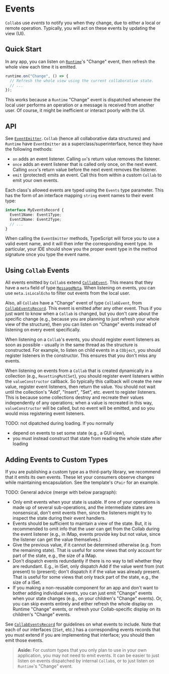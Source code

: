 # Events

`Collab`s use _events_ to notify you when they change, due to either a local or remote operation. Typically, you will act on these events by updating the view (UI).

## Quick Start

In any app, you can listen on [`Runtime`](../api/collabs/classes/Runtime.html)'s "Change" event, then refresh the whole view each time it is emitted.

```ts
runtime.on("Change", () => {
  // Refresh the whole view using the current collaborative state.
  // ...
});
```

This works because a `Runtime` "Change" event is dispatched whenever the local user performs an operation or a message is received from another user. Of course, it might be inefficient or interact poorly with the UI.

## API

See [`EventEmitter`](../api/collabs/classes/EventEmitter.html). `Collab` (hence all collaborative data structures) and `Runtime` have `EventEmitter` as a superclass/superinterface, hence they have the following methods:

- `on` adds an event listener. Calling `on`'s return value removes the listener.
- `once` adds an event listener that is called only once, on the next event. Calling `once`'s return value before the next event removes the listener.
- `emit` (protected) emits an event. Call this from within a custom `Collab` to emit your own events.

Each class's allowed events are typed using the `Events` type parameter. This has the form of an interface mapping `string` event names to their event type:

```ts
interface MyEventsRecord {
  Event1Name: Event1Type;
  Event2Name: Event2Type;
  // ...
}
```

When calling the `EventEmitter` methods, TypeScript will force you to use a valid event name, and it will then infer the corresponding event type. In particular, your IDE should show you the proper event type in the method signature once you type the event name.

## Using `Collab` Events

All events emitted by `Collab`s extend [`CollabEvent`](../api/collabs/interfaces/CollabEvent.html). This means that they have a `meta` field of type [`MessageMeta`](../api/collabs/interfaces/MessageMeta.html). When listening on events, you can use `meta.isLocalEcho` to filter out events from the local user.

Also, all `Collab`s have a "Change" event of type `CollabEvent`, from [`CollabEventsRecord`](../api/collabs/interfaces/CollabEventsRecord). This event is emitted after any other event. Thus if you just want to know when a `Collab` is changed, but you don't care about the specific change (e.g., because you are planning to just refresh your whole view of the structure), then you can listen on "Change" events instead of listening on every event specifically.

When listening on a `Collab`'s events, you should register event listeners as soon as possible - usually in the same thread as the structure is constructed. For example, to listen on child events in a `CObject`, you should register listeners in the constructor. This ensures that you don't miss any events.

When listening on events from a `Collab` that is created dynamically in a collection (e.g., `ResettingMutCSet`), you should register event listeners within the `valueConstructor` callback. So typically this callback will create the new value, register event listeners, then return the value. You should not wait until the collection's "Add", "Insert", "Set", etc. event to register listeners. This is because some collections destroy and recreate their values independently of any operations; when a value is recreated in this way, `valueConstructor` will be called, but no event will be emitted, and so you would miss registering event listeners.

TODO: not dipatched during loading. If you normally

- depend on events to set some state (e.g., a GUI view),
- you must instead construct that state from reading the whole state after loading

## Adding Events to Custom Types

If you are publishing a custom type as a third-party library, we recommend that it emits its own events. These let your consumers observe changes while maintaining encapsulation. See the template's `CPair` for an example.

TODO: General advice (merge with below paragraph):

- Only emit events when your state is usable. If one of
  your operations is made up of several sub-operations, and
  the intermediate states are nonsensical, don't emit events
  then, since the listeners might try to inspect the state
  during their event handlers.
- Events should be sufficient to maintain a view of
  the state. But, it is recommended to omit info
  that the user can get from the Collab during the event
  listener (e.g., in IMap, events provide key but not value,
  since the listener can get the value themselves.)
- Give the previous value, if it cannot be determined
  otherwise (e.g. from the remaining state). That is useful
  for some views that only account for part of the state,
  e.g., the size of a IMap.
- Don't dispatch events redundantly if there is no way
  to tell whether they are redundant. E.g., in ISet, only
  dispatch Add if the value went from (not present) to (present);
  don't dispatch it if the value was already present.
  That is useful
  for some views that only track part of the state,
  e.g., the size of a ISet.
- If you making a non-reusable component for an app and
  don't want to bother adding individual events, you can just
  emit "Change" events when your state changes (e.g., on
  your children's "Change" events). Or, you can skip events
  entirely and either refresh the whole display on Runtime
  "Change" events, or refresh your Collab-specific display on
  its children's "Change" events.

See [`CollabEventsRecord`](../api/collabs/interfaces/CollabEventsRecord) for guidelines on what events to include. Note that each of our interfaces (`ISet`, etc.) has a corresponding events records that you must extend if you are implementing that interface; you should then emit those events.

> **Aside:** For custom types that you only plan to use in your own application, you may not need to emit events. It can be easier to just listen on events dispatched by internal `Collab`s, or to just listen on `Runtime`'s "Change" event.
